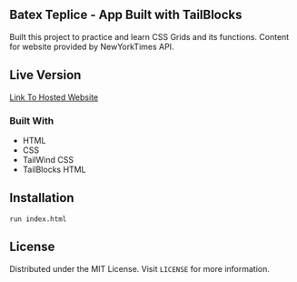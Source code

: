
## Batex Teplice - App Built with TailBlocks
 Built this project to practice and learn CSS Grids and its functions. Content for website provided by NewYorkTimes API.

## Live Version
[Link To Hosted Website](https://batex-teplice.netlify.app/)

### Built With
- HTML
- CSS
- TailWind CSS
 - TailBlocks HTML

## Installation

``` run index.html ```

## License
  Distributed under the MIT License. Visit ``` LICENSE ``` for more information.



